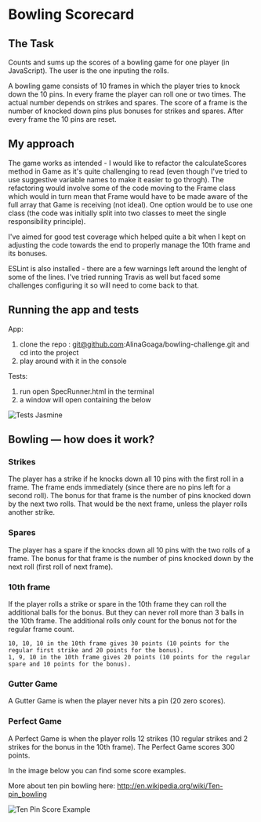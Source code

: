 
Bowling Scorecard
=================

## The Task 

Counts and sums up the scores of a bowling game for one player (in JavaScript). The user is the one inputing the rolls.

A bowling game consists of 10 frames in which the player tries to knock down the 10 pins. In every frame the player can roll one or two times. The actual number depends on strikes and spares. The score of a frame is the number of knocked down pins plus bonuses for strikes and spares. After every frame the 10 pins are reset.

## My approach

The game works as intended - I would like to refactor the calculateScores method in Game as it's quite challenging to read (even though I've tried to use suggestive variable names to make it easier to go throgh). The refactoring would involve some of the code moving to the Frame class which would in turn mean that Frame would have to be made aware of the full array that Game is receiving (not ideal). One option would be to use one class (the code was initially split into two classes to meet the single responsibility principle).

I've aimed for good test coverage which helped quite a bit when I kept on adjusting the code towards the end to properly manage the 10th frame and its bonuses.

ESLint is also installed - there are a few warnings left around the lenght of some of the lines. 
I've tried running Travis as well but faced some challenges configuring it so will need to come back to that. 

## Running the app and tests

App: 
1. clone the repo : git@github.com:AlinaGoaga/bowling-challenge.git and cd into the project
2. play around with it in the console

Tests: 
1. run open SpecRunner.html in the terminal
2. a window will open containing the below

![Tests Jasmine](https://github.com/AlinaGoaga/bowling-challenge/blob/master/tests_passing.jpeg)

## Bowling — how does it work?

### Strikes

The player has a strike if he knocks down all 10 pins with the first roll in a frame. The frame ends immediately (since there are no pins left for a second roll). The bonus for that frame is the number of pins knocked down by the next two rolls. That would be the next frame, unless the player rolls another strike.

### Spares

The player has a spare if the knocks down all 10 pins with the two rolls of a frame. The bonus for that frame is the number of pins knocked down by the next roll (first roll of next frame).

### 10th frame

If the player rolls a strike or spare in the 10th frame they can roll the additional balls for the bonus. But they can never roll more than 3 balls in the 10th frame. The additional rolls only count for the bonus not for the regular frame count.

    10, 10, 10 in the 10th frame gives 30 points (10 points for the regular first strike and 20 points for the bonus).
    1, 9, 10 in the 10th frame gives 20 points (10 points for the regular spare and 10 points for the bonus).

### Gutter Game

A Gutter Game is when the player never hits a pin (20 zero scores).

### Perfect Game

A Perfect Game is when the player rolls 12 strikes (10 regular strikes and 2 strikes for the bonus in the 10th frame). The Perfect Game scores 300 points.

In the image below you can find some score examples.

More about ten pin bowling here: http://en.wikipedia.org/wiki/Ten-pin_bowling

![Ten Pin Score Example](images/example_ten_pin_scoring.png)
